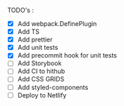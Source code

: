 TODO's :

- [x] Add webpack.DefinePlugin
- [x] Add TS
- [x] Add prettier
- [x] Add unit tests
- [x] Add precommit hook for unit tests
- [ ] Add Storybook
- [ ] Add CI to hithub
- [ ] Add CSS GRIDS
- [ ] Add styled-components
- [ ] Deploy to Netlify
